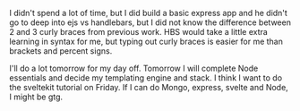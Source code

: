 I didn't spend a lot of time, but I did build a basic express app and he didn't go to deep into ejs vs handlebars, but I did not know the difference between 2 and 3 curly braces from previous work. HBS would take a little extra learning in syntax for me, but typing out curly braces is easier for me than brackets and percent signs.

I'll do a lot tomorrow for my day off. Tomorrow I will complete Node essentials and decide my templating engine and stack. I think I want to do the sveltekit tutorial on Friday. If I can do Mongo, express, svelte and Node, I might be gtg.